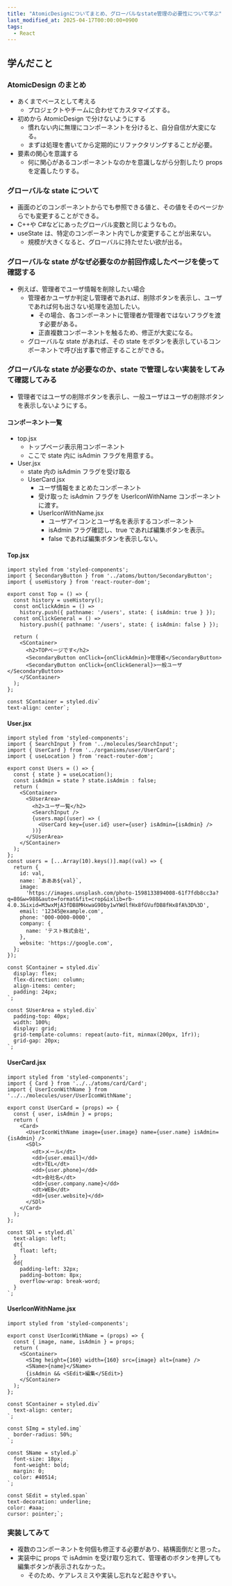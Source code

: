 ```yaml
---
title: "AtomicDesignについてまとめ、グローバルなstate管理の必要性について学ぶ"
last_modified_at: 2025-04-17T00:00:00+0900
tags:
  - React
---
```


## 学んだこと

### AtomicDesign のまとめ

- あくまでベースとして考える
  - プロジェクトやチームに合わせてカスタマイズする。
- 初めから AtomicDesign で分けないようにする
  - 慣れない内に無理にコンポーネントを分けると、自分自信が大変になる。
  - まずは処理を書いてから定期的にリファクタリングすることが必要。
- 要素の関心を意識する
  - 何に関心があるコンポーネントなのかを意識しながら分割したり props を定義したりする。

### グローバルな state について

- 画面のどのコンポーネントからでも参照できる値と、その値をそのページからでも変更することができる。
- C++や C#などにあったグローバル変数と同じようなもの。
- useState は、特定のコンポーネント内でしか変更することが出来ない。
  - 規模が大きくなると、グローバルに持たせたい欲が出る。

### グローバルな state がなぜ必要なのか前回作成したページを使って確認する

- 例えば、管理者でユーザ情報を削除したい場合
  - 管理者かユーザか判定し管理者であれば、削除ボタンを表示し、ユーザであれば何も出さない処理を追加したい。
    - その場合、各コンポーネントに管理者か管理者ではないフラグを渡す必要がある。
    - 正直複数コンポーネントを触るため、修正が大変になる。
  - グローバルな state があれば、その state をボタンを表示しているコンポーネントで呼び出す事で修正することができる。

### グローバルな state が必要なのか、state で管理しない実装をしてみて確認してみる

- 管理者ではユーザの削除ボタンを表示し、一般ユーザはユーザの削除ボタンを表示しないようにする。

#### コンポーネント一覧

- top.jsx
  - トップページ表示用コンポーネント
  - ここで state 内に isAdmin フラグを用意する。
- User.jsx
  - state 内の isAdmin フラグを受け取る
  - UserCard.jsx
    - ユーザ情報をまとめたコンポーネント
    - 受け取った isAdmin フラグを UserIconWithName コンポーネントに渡す。
    - UserIconWithName.jsx
      - ユーザアイコンとユーザ名を表示するコンポーネント
      - isAdmin フラグ確認し、true であれば編集ボタンを表示。
      - false であれば編集ボタンを表示しない。

#### Top.jsx

```
import styled from 'styled-components';
import { SecondaryButton } from '../atoms/button/SecondaryButton';
import { useHistory } from 'react-router-dom';

export const Top = () => {
  const history = useHistory();
  const onClickAdmin = () =>
    history.push({ pathname: '/users', state: { isAdmin: true } });
  const onClickGeneral = () =>
    history.push({ pathname: '/users', state: { isAdmin: false } });

  return (
    <SContainer>
      <h2>TOPページです</h2>
      <SecondaryButton onClick={onClickAdmin}>管理者</SecondaryButton>
      <SecondaryButton onClick={onClickGeneral}>一般ユーザ</SecondaryButton>
    </SContainer>
  );
};

const SContainer = styled.div`
text-align: center`;

```

#### User.jsx

```
import styled from 'styled-components';
import { SearchInput } from '../molecules/SearchInput';
import { UserCard } from '../organisms/user/UserCard';
import { useLocation } from 'react-router-dom';

export const Users = () => {
  const { state } = useLocation();
  const isAdmin = state ? state.isAdmin : false;
  return (
    <SContainer>
      <SUserArea>
        <h2>ユーザ一覧</h2>
        <SearchInput />
        {users.map((user) => (
          <UserCard key={user.id} user={user} isAdmin={isAdmin} />
        ))}
      </SUserArea>
    </SContainer>
  );
};
const users = [...Array(10).keys()].map((val) => {
  return {
    id: val,
    name: `あああ${val}`,
    image:
      'https://images.unsplash.com/photo-1598133894008-61f7fdb8cc3a?q=80&w=988&auto=format&fit=crop&ixlib=rb-4.0.3&ixid=M3wxMjA3fDB8MHxwaG90by1wYWdlfHx8fGVufDB8fHx8fA%3D%3D',
    email: '12345@example.com',
    phone: '000-0000-0000',
    company: {
      name: 'テスト株式会社',
    },
    website: 'https://google.com',
  };
});

const SContainer = styled.div`
  display: flex;
  flex-direction: column;
  align-items: center;
  padding: 24px;
`;

const SUserArea = styled.div`
  padding-top: 40px;
  width: 100%;
  display: grid;
  grid-template-columns: repeat(auto-fit, minmax(200px, 1fr));
  grid-gap: 20px;
`;

```

#### UserCard.jsx

```
import styled from 'styled-components';
import { Card } from '../../atoms/card/Card';
import { UserIconWithName } from '../../molecules/user/UserIcomWithName';

export const UserCard = (props) => {
  const { user, isAdmin } = props;
  return (
    <Card>
      <UserIconWithName image={user.image} name={user.name} isAdmin={isAdmin} />
      <SDl>
        <dt>メール</dt>
        <dd>{user.email}</dd>
        <dt>TEL</dt>
        <dd>{user.phone}</dd>
        <dt>会社名</dt>
        <dd>{user.company.name}</dd>
        <dt>WEB</dt>
        <dd>{user.website}</dd>
      </SDl>
    </Card>
  );
};

const SDl = styled.dl`
  text-align: left;
  dt{
    float: left;
  }
  dd{
    padding-left: 32px;
    padding-bottom: 8px;
    overflow-wrap: break-word;
  }
`;

```

#### UserIconWithName.jsx

```
import styled from 'styled-components';

export const UserIconWithName = (props) => {
  const { image, name, isAdmin } = props;
  return (
    <SContainer>
      <SImg height={160} width={160} src={image} alt={name} />
      <SName>{name}</SName>
      {isAdmin && <SEdit>編集</SEdit>}
    </SContainer>
  );
};

const SContainer = styled.div`
  text-align: center;
`;

const SImg = styled.img`
  border-radius: 50%;
`;

const SName = styled.p`
  font-size: 18px;
  font-weight: bold;
  margin: 0;
  color: #40514;
`;

const SEdit = styled.span`
text-decoration: underline;
color: #aaa;
cursor: pointer;`;

```

### 実装してみて

- 複数のコンポーネントを何個も修正する必要があり、結構面倒だと思った。
- 実装中に props で isAdmin を受け取り忘れて、管理者のボタンを押しても編集ボタンが表示されなかった。
  - そのため、ケアレスミスや実装し忘れなど起きやすい。
